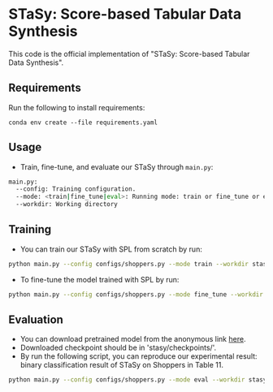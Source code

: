 # STaSy: Score-based Tabular Data Synthesis
This code is the official implementation of "STaSy: Score-based Tabular Data Synthesis".

## Requirements
Run the following to install requirements:
```setup
conda env create --file requirements.yaml
```
## Usage
* Train, fine-tune, and evaluate our STaSy through `main.py`:
```sh
main.py:
  --config: Training configuration.
  --mode: <train|fine_tune|eval>: Running mode: train or fine_tune or eval
  --workdir: Working directory
```

## Training
* You can train our STaSy with SPL from scratch by run:
```bash
python main.py --config configs/shoppers.py --mode train --workdir stasy
```
* To fine-tune the model trained with SPL by run:
```bash
python main.py --config configs/shoppers.py --mode fine_tune --workdir stasy --config.optim.lr 2e-07
```

## Evaluation
* You can download pretrained model from the anonymous link [here](https://drive.google.com/drive/folders/12voQqxsFwGSznVR6_iP8t0EWl5nOI35n?usp=sharing).
* Downloaded checkpoint should be in 'stasy/checkpoints/'.
* By run the following script, you can reproduce our experimental result: 
    binary classification result of STaSy on Shoppers in Table 11. 
```bash
python main.py --config configs/shoppers.py --mode eval --workdir stasy  
```
